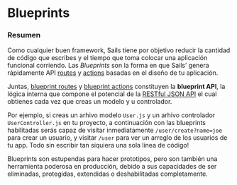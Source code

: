 # Blueprints

### Resumen

Como cualquier buen framework, Sails tiene por objetivo reducir la cantidad de código que escribes y el tiempo que toma colocar una aplicación funcional corriendo.  Las _Blueprints_ son la forma en que Sails&rsquo;  genera rápidamente API [routes](http://sailsjs.org/documentation/concepts/routes) y [actions](http://sailsjs.org/documentation/concepts/controllers#?actions) basadas en el diseño de tu aplicación.

Juntas, [blueprint routes](http://sailsjs.org/documentation/concepts/blueprints/blueprint-routes) y [blueprint actions](http://sailsjs.org/documentation/concepts/blueprints/blueprint-actions) constituyen la **blueprint API**, la lógica	interna que compone el potencial de la [RESTful JSON API](http://en.wikipedia.org/wiki/Representational_state_transfer) el cual obtienes cada vez que creas un modelo y u controlador.

Por ejemplo, si creas un arhivo modelo `User.js` y un arhivo controlador `UserController.js` en tu proyecto, a continuación con las blueprints habilitadas serás capaz de visitar inmediatamente `/user/create?name=joe` para crear un usuario, y visitar `/user` para ver un arreglo de los usuarios de tu app.  Todo sin escribir tan siquiera una sola línea de código!

Blueprints son estupendas para hacer prototipos, pero son también una herramienta poderosa en producción, debido a sus capacidades de ser eliminadas, protegidas, extendidas o deshabilitadas completamente.

<docmeta name="displayName" value="Blueprints">
